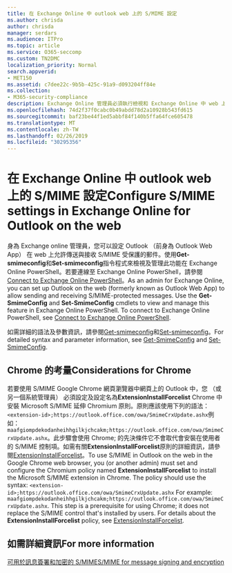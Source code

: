 ```yaml
---
title: 在 Exchange Online 中 outlook web 上的 S/MIME 設定
ms.author: chrisda
author: chrisda
manager: serdars
ms.audience: ITPro
ms.topic: article
ms.service: O365-seccomp
ms.custom: TN2DMC
localization_priority: Normal
search.appverid:
- MET150
ms.assetid: c7dee22c-9b5b-425c-91a9-d093204ff84e
ms.collection:
- M365-security-compliance
description: Exchange Online 管理員必須執行檢視和 Exchange Online 中 web 上的 Outlook 中設定 S/MIME 簡短描述。
ms.openlocfilehash: 74d2f37f0cabc0b49abdd78d2a10928b543fd615
ms.sourcegitcommit: baf23be44f1ed5abbf84f140b5ffa64fce605478
ms.translationtype: MT
ms.contentlocale: zh-TW
ms.lasthandoff: 02/26/2019
ms.locfileid: "30295356"
---
```

# <a name="configure-smime-settings-in-exchange-online-for-outlook-on-the-web"></a><span data-ttu-id="f5df6-103">在 Exchange Online 中 outlook web 上的 S/MIME 設定</span><span class="sxs-lookup"><span data-stu-id="f5df6-103">Configure S/MIME settings in Exchange Online for Outlook on the web</span></span>

<span data-ttu-id="f5df6-p101">身為 Exchange online 管理員，您可以設定 Outlook （前身為 Outlook Web App） 在 web 上允許傳送與接收 S/MIME 受保護的郵件。使用**Get-smimeconfig**和**Set-smimeconfig**指令程式來檢視及管理此功能在 Exchange Online PowerShell。若要連線至 Exchange Online PowerShell，請參閱[Connect to Exchange Online PowerShell](https://go.microsoft.com/fwlink/p/?linkid=396554)。</span><span class="sxs-lookup"><span data-stu-id="f5df6-p101">As an admin for Exchange Online, you can set up Outlook on the web (formerly known as Outlook Web App) to allow sending and receiving S/MIME-protected messages. Use the **Get-SmimeConfig** and **Set-SmimeConfig** cmdlets to view and manage this feature in Exchange Online PowerShell. To connect to Exchange Online PowerShell, see [Connect to Exchange Online PowerShell](https://go.microsoft.com/fwlink/p/?linkid=396554).</span></span>

<span data-ttu-id="f5df6-107">如需詳細的語法及參數資訊，請參閱[Get-smimeconfig](http://technet.microsoft.com/library/4b29fa89-0840-4fe9-8885-019fcef2e02b.aspx)和[Set-smimeconfig](http://technet.microsoft.com/library/de357ce0-8143-4c36-8032-026292fc63f0.aspx)。</span><span class="sxs-lookup"><span data-stu-id="f5df6-107">For detailed syntax and parameter information, see [Get-SmimeConfig](http://technet.microsoft.com/library/4b29fa89-0840-4fe9-8885-019fcef2e02b.aspx) and [Set-SmimeConfig](http://technet.microsoft.com/library/de357ce0-8143-4c36-8032-026292fc63f0.aspx).</span></span>

## <a name="considerations-for-chrome"></a><span data-ttu-id="f5df6-108">Chrome 的考量</span><span class="sxs-lookup"><span data-stu-id="f5df6-108">Considerations for Chrome</span></span>

<span data-ttu-id="f5df6-p102">若要使用 S/MIME Google Chrome 網頁瀏覽器中網頁上的 Outlook 中，您 （或另一個系統管理員） 必須設定及設定名為**ExtensionInstallForcelist** Chrome 中安裝 Microsoft S/MIME 延伸 Chromium 原則。原則應該使用下列的語法：`<extension-id>;https://outlook.office.com/owa/SmimeCrxUpdate.ashx`例如： `maafgiompdekodanheihhgilkjchcakm;https://outlook.office.com/owa/SmimeCrxUpdate.ashx`。此步驟會使用 Chrome; 的先決條件它不會取代會安裝在使用者的 S/MIME 控制項。如需有關**ExtensionInstallForcelist**原則的詳細資訊，請參閱[ExtensionInstallForcelist](http://dev.chromium.org/administrators/policy-list-3#ExtensionInstallForcelist)。</span><span class="sxs-lookup"><span data-stu-id="f5df6-p102">To use S/MIME in Outlook on the web in the Google Chrome web browser, you (or another admin) must set and configure the Chromium policy named **ExtensionInstallForcelist** to install the Microsoft S/MIME extension in Chrome. The policy should use the syntax: `<extension-id>;https://outlook.office.com/owa/SmimeCrxUpdate.ashx` For example: `maafgiompdekodanheihhgilkjchcakm;https://outlook.office.com/owa/SmimeCrxUpdate.ashx`. This step is a prerequisite for using Chrome; it does not replace the S/MIME control that's installed by users. For details about the **ExtensionInstallForcelist** policy, see [ExtensionInstallForcelist](http://dev.chromium.org/administrators/policy-list-3#ExtensionInstallForcelist).</span></span>

## <a name="for-more-information"></a><span data-ttu-id="f5df6-113">如需詳細資訊</span><span class="sxs-lookup"><span data-stu-id="f5df6-113">For more information</span></span>

[<span data-ttu-id="f5df6-114">可用於訊息簽署和加密的 S/MIME</span><span class="sxs-lookup"><span data-stu-id="f5df6-114">S/MIME for message signing and encryption</span></span>](s-mime-for-message-signing-and-encryption.md)
